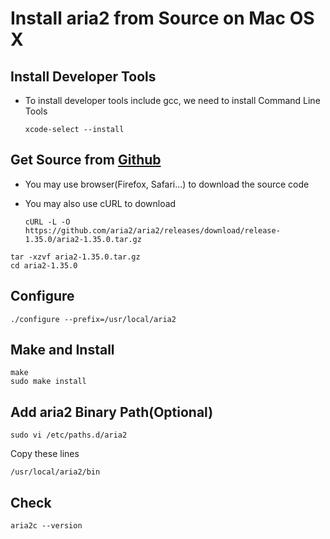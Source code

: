 # Install aria2 from Source on Mac OS X

## Install Developer Tools
* To install developer tools include gcc, we need to install Command Line Tools
  ```
  xcode-select --install
  ```

## Get Source from [Github](https://github.com/aria2/aria2/releases/download/release-1.35.0/aria2-1.35.0.tar.gz)
* You may use browser(Firefox, Safari...) to download the source code
* You may also use cURL to download

  ```
  cURL -L -O https://github.com/aria2/aria2/releases/download/release-1.35.0/aria2-1.35.0.tar.gz
  ```
```
tar -xzvf aria2-1.35.0.tar.gz
cd aria2-1.35.0
```

## Configure
```
./configure --prefix=/usr/local/aria2
```

## Make and Install
```
make
sudo make install
```

## Add aria2 Binary Path(Optional)
```
sudo vi /etc/paths.d/aria2
```
Copy these lines
```
/usr/local/aria2/bin
```

## Check
```
aria2c --version
```

